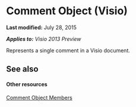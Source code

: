 
# Comment Object (Visio)

 **Last modified:** July 28, 2015

 _**Applies to:** Visio 2013 Preview_

Represents a single comment in a Visio document.


## See also


#### Other resources


 [Comment Object Members](6a521806-89fd-2628-6191-b3d5aacfdd31.md)
